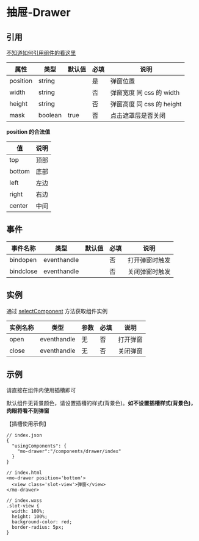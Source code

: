 # 抽屉-Drawer

## 引用
[不知道如何引用组件的看这里](../README.md)


属性   | 类型   | 默认值 | 必填| 说明
---    | ---   | ---    | --- | ---
position  | string  |  | 是 | 弹窗位置
width   | string |  | 否    | 弹窗宽度 同 css 的 width
height   | string |  | 否    | 弹窗高度 同 css 的 height
mask      | boolean | true    | 否 | 点击遮罩层是否关闭

**position 的合法值**

值   |  说明
---  | ---
top  | 顶部
bottom | 底部
left | 左边
right | 右边
center | 中间

## 事件
事件名称     | 类型         | 默认值 |  必填 | 说明
---         | ---          |---    | ---  |---
bindopen  | eventhandle  |     | 否   | 打开弹窗时触发
bindclose  | eventhandle  |     | 否   | 关闭弹窗时触发


## 实例

通过 [selectComponent](https://developers.weixin.qq.com/miniprogram/dev/framework/custom-component/events.html) 方法获取组件实例

实例名称   | 类型  | 参数  | 必填 | 说明
---       | ---   | ---     | ---  | ---
open      | eventhandle | 无 | 否  | 打开弹窗
close     | eventhandle | 无 | 否  | 关闭弹窗

## 示例

请直接在组件内使用插槽即可

默认组件无背景颜色，请设置插槽的样式(背景色)。**如不设置插槽样式(背景色)，肉眼将看不到弹窗**

【插槽使用示例】
```
// index.json
{
  "usingComponents": {
    "mo-drawer":"/components/drawer/index"
  }
}
```
```
// index.html
<mo-drawer position='bottom'>
  <view class='slot-view'>弹窗</view> 
</mo-drawer>
```

```
// index.wxss
.slot-view {
  width: 100%;
  height: 100%;
  background-color: red;
  border-radius: 5px;
}
```


